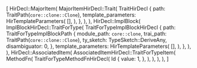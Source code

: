 [
    HirDecl::MajorItem(
        MajorItemHirDecl::Trait(
            TraitHirDecl {
                path: TraitPath(`core::clone::Clone`),
                template_parameters: HirTemplateParameters(
                    [],
                ),
            },
        ),
    ),
    HirDecl::ImplBlock(
        ImplBlockHirDecl::TraitForType(
            TraitForTypeImplBlockHirDecl {
                path: TraitForTypeImplBlockPath {
                    module_path: `core::clone`,
                    trai_path: TraitPath(`core::clone::Clone`),
                    ty_sketch: TypeSketch::DeriveAny,
                    disambiguator: 0,
                },
                template_parameters: HirTemplateParameters(
                    [],
                ),
            },
        ),
    ),
    HirDecl::AssociatedItem(
        AssociatedItemHirDecl::TraitForTypeItem(
            MethodFn(
                TraitForTypeMethodFnHirDecl(
                    Id {
                        value: 1,
                    },
                ),
            ),
        ),
    ),
]